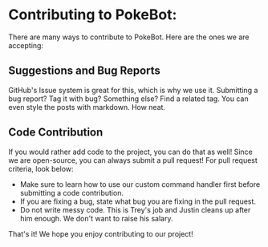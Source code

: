 # Contributing to PokeBot:
There are many ways to contribute to PokeBot. Here are the ones we are accepting:
## Suggestions and Bug Reports
GitHub's Issue system is great for this, which is why we use it. Submitting a bug report? Tag it with bug? Something else? Find a related tag. You can even style the posts with markdown. How neat.
## Code Contribution
If you would rather add code to the project, you can do that as well! Since we are open-source, you can always submit a pull request!
For pull request criteria, look below:
* Make sure to learn how to use our custom command handler first before submitting a code contribution.
* If you are fixing a bug, state what bug you are fixing in the pull request.
* Do not write messy code. This is Trey's job and Justin cleans up after him enough. We don't want to raise his salary.

That's it! We hope you enjoy contributing to our project!
